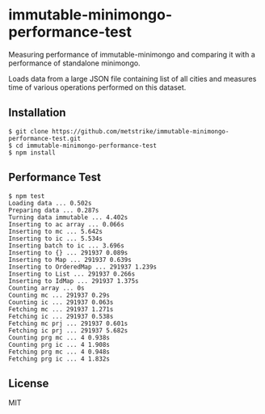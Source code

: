 # immutable-minimongo-performance-test

Measuring performance of immutable-minimongo and
comparing it with a performance of standalone minimongo.

Loads data from a large JSON file containing list of all cities
and measures time of various operations performed on this dataset.

## Installation

```
$ git clone https://github.com/metstrike/immutable-minimongo-performance-test.git
$ cd immutable-minimongo-performance-test
$ npm install
```

## Performance Test

```
$ npm test
Loading data ... 0.502s
Preparing data ... 0.287s
Turning data immutable ... 4.402s
Inserting to ac array ... 0.066s
Inserting to mc ... 5.642s
Inserting to ic ... 5.534s
Inserting batch to ic ... 3.696s
Inserting to {} ... 291937 0.089s
Inserting to Map ... 291937 0.639s
Inserting to OrderedMap ... 291937 1.239s
Inserting to List ... 291937 0.266s
Inserting to IdMap ... 291937 1.375s
Counting array ... 0s
Counting mc ... 291937 0.29s
Counting ic ... 291937 0.063s
Fetching mc ... 291937 1.271s
Fetching ic ... 291937 0.538s
Fetching mc prj ... 291937 0.601s
Fetching ic prj ... 291937 5.682s
Counting prg mc ... 4 0.938s
Counting prg ic ... 4 1.908s
Fetching prg mc ... 4 0.948s
Fetching prg ic ... 4 1.832s
```
## License

MIT
